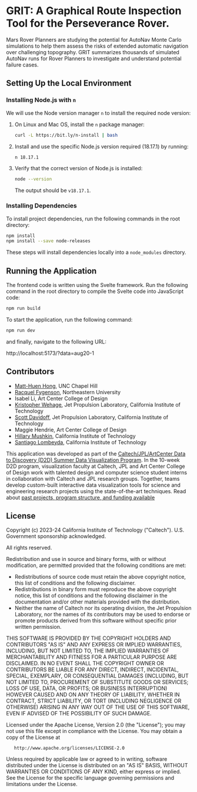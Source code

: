 # GRIT: A Graphical Route Inspection Tool for the Perseverance Rover.

Mars Rover Planners are studying the potential for AutoNav Monte Carlo simulations to help them assess the risks of extended automatic navigation over challenging topography. GRIT summarizes thousands of simulated AutoNav runs for Rover Planners to investigate and understand potential failure cases.

## Setting Up the Local Environment

### Installing Node.js with `n`

We will use the Node version manager `n` to install the required node version:

1. On Linux and Mac OS, install the `n` package manager:
    ```bash
    curl -L https://bit.ly/n-install | bash
    ```
2. Install and use the specific Node.js version required (18.17.1) by running:
    ```bash
    n 18.17.1
    ```
3. Verify that the correct version of Node.js is installed:
    ```bash
    node --version
    ```
    The output should be `v18.17.1`.

### Installing Dependencies

To install project dependencies, run the following commands in the root directory:
```bash
npm install
npm install --save node-releases
```

These steps will install dependencies locally into a `node_modules` directory.

## Running the Application

The frontend code is written using the Svelte framework. Run the following command in the root directory to compile the Svelte code into JavaScript code:

```bash
npm run build
```

To start the application, run the following command:

```bash
npm run dev
```

and finally, navigate to the following URL: 

http://localhost:5173/?data=aug20-1

## Contributors

- [Matt-Huen Hong](https://www.mattheun.com/), UNC Chapel Hill
- [Racquel Fygenson](https://www.racquelfygenson.com/), Northeastern University
- Isabel Li, Art Center College of Design
- [Kristopher Wehage](https://robotics.jpl.nasa.gov/who-we-are/people/kristopher_wehage/), Jet Propulsion Laboratory, California Institute of Technology
- [Scott Davidoff](https://scottdavidoff.com/), Jet Propulsion Laboratory, California Institute of Technology
- Maggie Hendrie, Art Center College of Design
- [Hillary Mushkin](https://www.hillarymushkin.com/), California Institute of Technology
- [Santiago Lombeyda](https://www.lombeyda.com/), California Institute of Technology

This application was developed as part of the [Caltech/JPL/ArtCenter Data to Discovery (D2D) Summer Data Visualization Program](https://datavis.caltech.edu/). In the 10-week D2D program, visualization faculty at Caltech, JPL and Art Center College of Design work with talented design and computer science student interns in collaboration with Caltech and JPL research groups. Together, teams develop custom-built interactive data visualization tools for science and engineering research projects using the state-of-the-art techniques. Read about [past projects, program structure, and funding available](http://datavis.caltech.edu/)

## License
   
   Copyright (c) 2023-24 California Institute of Technology ("Caltech"). U.S. Government sponsorship acknowledged.

   All rights reserved.

   Redistribution and use in source and binary forms, with or without modification, are permitted provided that the following conditions are met:

   - Redistributions of source code must retain the above copyright notice, this list of conditions and the following disclaimer.
   - Redistributions in binary form must reproduce the above copyright notice, this list of conditions and the following disclaimer in the documentation and/or other materials provided with the distribution.
   - Neither the name of Caltech nor its operating division, the Jet Propulsion Laboratory, nor the names of its contributors may be used to endorse or promote products derived from this software without specific prior written permission.

   THIS SOFTWARE IS PROVIDED BY THE COPYRIGHT HOLDERS AND CONTRIBUTORS "AS IS" AND ANY EXPRESS OR IMPLIED WARRANTIES, INCLUDING, BUT NOT LIMITED TO, THE IMPLIED WARRANTIES OF MERCHANTABILITY AND FITNESS FOR A PARTICULAR PURPOSE ARE DISCLAIMED. IN NO EVENT SHALL THE COPYRIGHT OWNER OR CONTRIBUTORS BE LIABLE FOR ANY DIRECT, INDIRECT, INCIDENTAL, SPECIAL, EXEMPLARY, OR CONSEQUENTIAL DAMAGES (INCLUDING, BUT NOT LIMITED TO, PROCUREMENT OF SUBSTITUTE GOODS OR SERVICES; LOSS OF USE, DATA, OR PROFITS; OR BUSINESS INTERRUPTION) HOWEVER CAUSED AND ON ANY THEORY OF LIABILITY, WHETHER IN CONTRACT, STRICT LIABILITY, OR TORT (INCLUDING NEGLIGENCE OR OTHERWISE) ARISING IN ANY WAY OUT OF THE USE OF THIS SOFTWARE, EVEN IF ADVISED OF THE POSSIBILITY OF SUCH DAMAGE.

   Licensed under the Apache License, Version 2.0 (the "License");
   you may not use this file except in compliance with the License.
   You may obtain a copy of the License at

       http://www.apache.org/licenses/LICENSE-2.0

   Unless required by applicable law or agreed to in writing, software
   distributed under the License is distributed on an "AS IS" BASIS,
   WITHOUT WARRANTIES OR CONDITIONS OF ANY KIND, either express or implied.
   See the License for the specific language governing permissions and
   limitations under the License.
